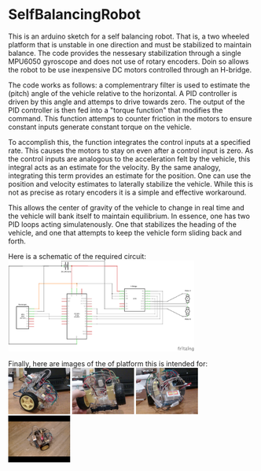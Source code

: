 # SelfBalancingRobot
This is an arduino sketch for a self balancing robot. 
That is, a two wheeled platform that is unstable in one direction and must be stabilized to maintain balance.
The code provides the nessesary stabilization through a single MPU6050 gyroscope and does not use of rotary encoders.
Doin so allows the robot to be use inexpensive DC motors controlled through an H-bridge. 

The code works as follows: a complementrary filter is used to estimate the (pitch) angle of the vehicle relative to the horizontal. 
A PID controller is driven by this angle and attemps to drive towards zero. 
The output of the PID controller is then fed into a "torque function" that modifies the command. 
This function attemps to counter friction in the motors 
to ensure constant inputs generate constant torque on the vehicle.   

To accomplish this, the function integrates the control inputs at a specified rate. 
This causes the motors to stay on even after a control input is zero.
As the control inputs are analogous to the acceleration felt by the vehicle, 
this integral acts as an estimate for the velocity.
By the same analogy, integrating this term provides an estimate for the position. 
One can use the position and velocity estimates to laterally stabilize the vehicle. 
While this is not as precise as rotary encoders it is a simple and effective workaround.  

This allows the center of gravity of the vehicle to change in real time and the vehicle will bank itself to maintain equilibrium. 
In essence, one has two PID loops acting simulatenously. 
One that stabilizes the heading of the vehicle, and one that attempts to keep the vehicle form sliding back and forth.

Here is a schematic of the required circuit:
<img src="https://raw.githubusercontent.com/RCmags/selfBalancingRobot/main/self_balacing_robot_schem.png" width = "75%"></img>

Finally, here are images of the of platform this is intended for:  
<img src="https://raw.githubusercontent.com/RCmags/SelfBalancingRobot/main/images/side_view_res.jpg" width = "25%"></img>
<img src="https://raw.githubusercontent.com/RCmags/SelfBalancingRobot/main/images/bottom_view_res.jpg" width = "25%"></img>
<img src="https://raw.githubusercontent.com/RCmags/SelfBalancingRobot/main/images/top_view_res.jpg" width = "25%"></img>
<img src="https://raw.githubusercontent.com/RCmags/SelfBalancingRobot/main/images/balance_motion.gif" width = "25%"></img>
